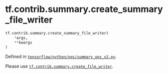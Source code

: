 <div itemscope itemtype="http://developers.google.com/ReferenceObject">
<meta itemprop="name" content="tf.contrib.summary.create_summary_file_writer" />
<meta itemprop="path" content="Stable" />
</div>

# tf.contrib.summary.create_summary_file_writer

``` python
tf.contrib.summary.create_summary_file_writer(
    *args,
    **kwargs
)
```



Defined in [`tensorflow/python/ops/summary_ops_v2.py`](https://www.tensorflow.org/code/tensorflow/python/ops/summary_ops_v2.py).

Please use <a href="../../../tf/contrib/summary/create_file_writer.md"><code>tf.contrib.summary.create_file_writer</code></a>.